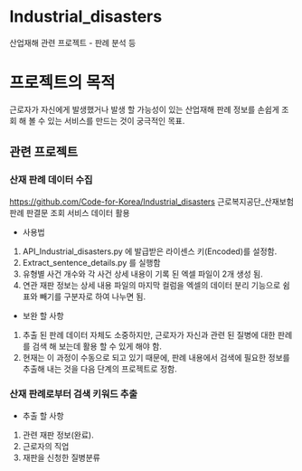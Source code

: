 # Industrial_disasters
산업재해 관련 프로젝트 - 판례 분석 등

#  프로젝트의 목적
근로자가 자신에게 발생했거나 발생 할 가능성이 있는 산업재해 판례 정보를 손쉽게 조회 해 볼 수 있는 서비스를 만드는 것이 궁극적인 목표.


## 관련 프로젝트

###  산재 판례 데이터 수집
https://github.com/Code-for-Korea/Industrial_disasters
근로복지공단_산재보험 판례 판결문 조회 서비스 데이터 활용

- 사용법
 1. API_Industrial_disasters.py 에 발급받은 라이센스 키(Encoded)를 설정함.
 2. Extract_sentence_details.py 를 실행함
 3. 유형별 사건 개수와 각 사건 상세 내용이 기록 된 엑셀 파일이 2개 생성 됨.
 4. 연관 재판 정보는 상세 내용 파일의 마지막 컬럼을 엑셀의 데이터 분리 기능으로 쉼표와 빼기를 구분자로 하여 나누면 됨.

- 보완 할 사항
 1. 추출 된 판례 데이터 자체도 소중하지만, 근로자가 자신과 관련 된 질병에 대한 판례를 검색 해 보는데 활용 할 수 있게 해야 함.
 2. 현재는 이 과정이 수동으로 되고 있기 때문에, 판례 내용에서 검색에 필요한 정보를 추출해 내는 것을 다음 단계의 프로젝트로 정함.

###  산재 판례로부터 검색 키워드 추출

- 추출 할 사항
 1. 관련 재판 정보(완료).
 2. 근로자의 직업
 3. 재판을 신청한 질병분류


